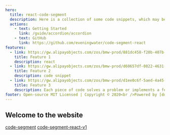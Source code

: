 ```yaml
---
hero:
  title: react-code-segment
  description: Here is a collection of some code snippets, which may be from the Internet or the usual accumulation,Each code snippet solves a problem or implements a function.
  actions:
    - text: Getting Started
      link: /guide/accordion/accordion
    - text: GitHub
      link: https://github.com/eveningwater/code-segment-react
features:
  - link: https://gw.alipayobjects.com/zos/bmw-prod/881dc458-f20b-407b-947a-95104b5ec82b/k79dm8ih_w144_h144.png
    title: Feature 1
    description: react
  - link: https://gw.alipayobjects.com/zos/bmw-prod/d60657df-0822-4631-9d7c-e7a869c2f21c/k79dmz3q_w126_h126.png
    title: Feature 2
    description: code snippet
  - link: https://gw.alipayobjects.com/zos/bmw-prod/d1ee0c6f-5aed-4a45-a507-339a4bfe076c/k7bjsocq_w144_h144.png
    title: Feature 3
    description: Each piece of code solves a problem or implements a feature
footer: Open-source MIT Licensed | Copyright © 2020<br />Powered by [dumi](https://d.umijs.org)
---
```


## Welcome to the website

[code-segment](https://eveningwater.github.io/code-segment/#/)
[code-segment-react-v1](https://eveningwater.github.io/code-segment-react/old/)
